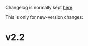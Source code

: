 Changelog is normally kept [here](https://github.com/Dronehub/interceptor/releases).

This is only for new-version changes:

# v2.2
